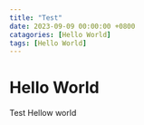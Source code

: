 ```yaml
---
title: "Test"
date: 2023-09-09 00:00:00 +0800
catagories: [Hello World]
tags: [Hello World]
---
```

# Hello World
Test Hellow world

